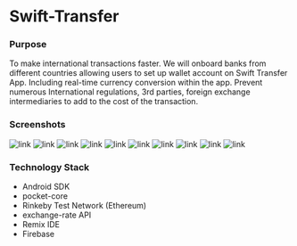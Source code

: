 # Swift-Transfer

### Purpose 
To make international transactions faster. We will onboard banks from different countries allowing users to set up wallet account on Swift Transfer App.
Including real-time currency conversion within the app. Prevent numerous International regulations, 3rd parties, foreign exchange intermediaries to 
add to the cost of the transaction. 

### Screenshots
![link](documents/ss1.jpg)
![link](documents/ss2.jpg)
![link](documents/ss3.jpg)
![link](documents/ss4.jpg)
![link](documents/ss5.jpg)
![link](documents/ss6.jpg)
![link](documents/ss7.jpg)
![link](documents/ss8.jpg)
![link](documents/ss9.jpg)
![link](documents/ss10.jpg)

### Technology Stack
- Android SDK
- pocket-core
- Rinkeby Test Network (Ethereum)
- exchange-rate API
- Remix IDE
- Firebase
